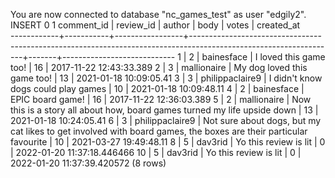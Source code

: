 You are now connected to database "nc_games_test" as user "edgily2".
INSERT 0 1
 comment_id | review_id |     author      |                                                       body                                                       | votes |         created_at         
------------+-----------+-----------------+------------------------------------------------------------------------------------------------------------------+-------+----------------------------
          1 |         2 | bainesface      | I loved this game too!                                                                                           |    16 | 2017-11-22 12:43:33.389
          2 |         3 | mallionaire     | My dog loved this game too!                                                                                      |    13 | 2021-01-18 10:09:05.41
          3 |         3 | philippaclaire9 | I didn't know dogs could play games                                                                              |    10 | 2021-01-18 10:09:48.11
          4 |         2 | bainesface      | EPIC board game!                                                                                                 |    16 | 2017-11-22 12:36:03.389
          5 |         2 | mallionaire     | Now this is a story all about how, board games turned my life upside down                                        |    13 | 2021-01-18 10:24:05.41
          6 |         3 | philippaclaire9 | Not sure about dogs, but my cat likes to get involved with board games, the boxes are their particular favourite |    10 | 2021-03-27 19:49:48.11
          8 |         5 | dav3rid         | Yo this review is lit                                                                                            |     0 | 2022-01-20 11:37:18.446466
         10 |         5 | dav3rid         | Yo this review is lit                                                                                            |     0 | 2022-01-20 11:37:39.420572
(8 rows)

